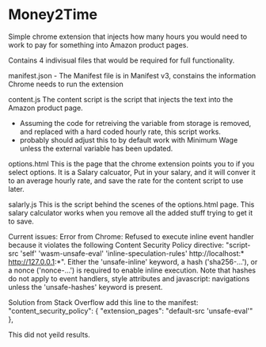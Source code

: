 # Money2Time

Simple chrome extension that injects how many hours you would need to work to pay for something into Amazon product pages.

Contains 4 indivisual files that would be required for full functionality.

manifest.json - 
The Manifest file is in Manifest v3, constains the information Chrome needs to run the extension

content.js
The content script is the script that injects the text into the Amazon product page.
- Assuming the code for retreiving the variable from storage is removed, and replaced with a hard coded hourly rate, this script works.
- probably should adjust this to by default work with Minimum Wage unless the external variable has been updated.

options.html
This is the page that the chrome extension points you to if you select options. It is a Salary calcuator, Put in your salary, and it will conver it to an average hourly rate, and save the rate for the content script to use later.

salarly.js
This is the script behind the scenes of the options.html page.  This salary calculator works when you remove all the added stuff trying to get it to save.


Current issues:
Error from Chrome: 
Refused to execute inline event handler because it violates the following Content Security Policy directive: "script-src 'self' 'wasm-unsafe-eval' 'inline-speculation-rules' http://localhost:* http://127.0.0.1:*". Either the 'unsafe-inline' keyword, a hash ('sha256-...'), or a nonce ('nonce-...') is required to enable inline execution. Note that hashes do not apply to event handlers, style attributes and javascript: navigations unless the 'unsafe-hashes' keyword is present.

Solution from Stack Overflow add this line to the manifest:
"content_security_policy": {
  "extension_pages": "default-src 'unsafe-eval'"
},

This did not yeild results. 
